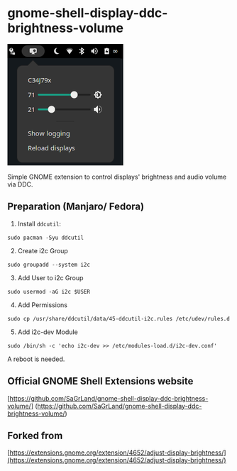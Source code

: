 # gnome-shell-display-ddc-brightness-volume

<img src="https://github.com/SaGrLand/gnome-shell-display-ddc-brightness-volume/blob/master/Display_DCC_Brightness_Volume.png">

Simple GNOME extension to control displays' brightness and audio volume via DDC.

## Preparation (Manjaro/ Fedora)

1. Install `ddcutil`: 

```shell
sudo pacman -Syu ddcutil
```
2. Create i2c Group

```shell
sudo groupadd --system i2c
```
3. Add User to i2c Group

```shell
sudo usermod -aG i2c $USER
```
4. Add Permissions

```shell
sudo cp /usr/share/ddcutil/data/45-ddcutil-i2c.rules /etc/udev/rules.d
```
5. Add i2c-dev Module

```shell
sudo /bin/sh -c 'echo i2c-dev >> /etc/modules-load.d/i2c-dev.conf'
```

A reboot is needed.

## Official GNOME Shell Extensions website
[https://github.com/SaGrLand/gnome-shell-display-ddc-brightness-volume/] (https://github.com/SaGrLand/gnome-shell-display-ddc-brightness-volume/)

## Forked from
[https://extensions.gnome.org/extension/4652/adjust-display-brightness/](https://extensions.gnome.org/extension/4652/adjust-display-brightness/)
